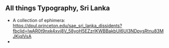 ## All things Typography, Sri Lanka


- A collection of ephimera: https://dpul.princeton.edu/sae_sri_lanka_dissidents?fbclid=IwAR0t9nxk4xvj8V_58yoH5EZzrlKWBBakbUI6UI3NDpysRtnu83MJKjqlVsA
- 
